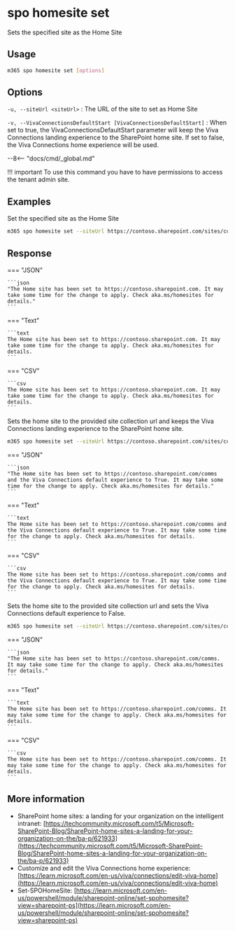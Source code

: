# spo homesite set

Sets the specified site as the Home Site

## Usage

```sh
m365 spo homesite set [options]
```

## Options

`-u, --siteUrl <siteUrl>`
: The URL of the site to set as Home Site

`-v, --VivaConnectionsDefaultStart [VivaConnectionsDefaultStart]`
: When set to true, the VivaConnectionsDefaultStart parameter will keep the Viva Connections landing experience to the SharePoint home site. If set to false, the Viva Connections home experience will be used. 

--8<-- "docs/cmd/_global.md"

!!! important
    To use this command you have to have permissions to access the tenant admin site.

## Examples

Set the specified site as the Home Site

```sh
m365 spo homesite set --siteUrl https://contoso.sharepoint.com/sites/comms
```
## Response

=== "JSON"

    ```json
    "The Home site has been set to https://contoso.sharepoint.com. It may take some time for the change to apply. Check aka.ms/homesites for details."
    ```

=== "Text"

    ```text
    The Home site has been set to https://contoso.sharepoint.com. It may take some time for the change to apply. Check aka.ms/homesites for details.
    ```

=== "CSV"

    ```csv
    The Home site has been set to https://contoso.sharepoint.com. It may take some time for the change to apply. Check aka.ms/homesites for details.
    ```

Sets the home site to the provided site collection url and keeps the Viva Connections landing experience to the SharePoint home site.

```sh
m365 spo homesite set --siteUrl https://contoso.sharepoint.com/sites/comms --vivaConnectionsDefaultStart true
```

=== "JSON"

    ```json
    "The Home site has been set to https://contoso.sharepoint.com/comms and the Viva Connections default experience to True. It may take some time for the change to apply. Check aka.ms/homesites for details."
    ```

=== "Text"

    ```text
    The Home site has been set to https://contoso.sharepoint.com/comms and the Viva Connections default experience to True. It may take some time for the change to apply. Check aka.ms/homesites for details.
    ```

=== "CSV"

    ```csv
    The Home site has been set to https://contoso.sharepoint.com/comms and the Viva Connections default experience to True. It may take some time for the change to apply. Check aka.ms/homesites for details.
    ```

Sets the home site to the provided site collection url and sets the Viva Connections default experience to False.

```sh
m365 spo homesite set --siteUrl https://contoso.sharepoint.com/sites/comms --vivaConnectionsDefaultStart false
```

=== "JSON"

    ```json
    "The Home site has been set to https://contoso.sharepoint.com/comms. It may take some time for the change to apply. Check aka.ms/homesites for details."
    ```

=== "Text"

    ```text
    The Home site has been set to https://contoso.sharepoint.com/comms. It may take some time for the change to apply. Check aka.ms/homesites for details.
    ```

=== "CSV"

    ```csv
    The Home site has been set to https://contoso.sharepoint.com/comms. It may take some time for the change to apply. Check aka.ms/homesites for details.
    ```
## More information

- SharePoint home sites: a landing for your organization on the intelligent intranet: [https://techcommunity.microsoft.com/t5/Microsoft-SharePoint-Blog/SharePoint-home-sites-a-landing-for-your-organization-on-the/ba-p/621933](https://techcommunity.microsoft.com/t5/Microsoft-SharePoint-Blog/SharePoint-home-sites-a-landing-for-your-organization-on-the/ba-p/621933)
- Customize and edit the Viva Connections home experience: [https://learn.microsoft.com/en-us/viva/connections/edit-viva-home](https://learn.microsoft.com/en-us/viva/connections/edit-viva-home)
- Set-SPOHomeSite: [https://learn.microsoft.com/en-us/powershell/module/sharepoint-online/set-spohomesite?view=sharepoint-ps](https://learn.microsoft.com/en-us/powershell/module/sharepoint-online/set-spohomesite?view=sharepoint-ps)
